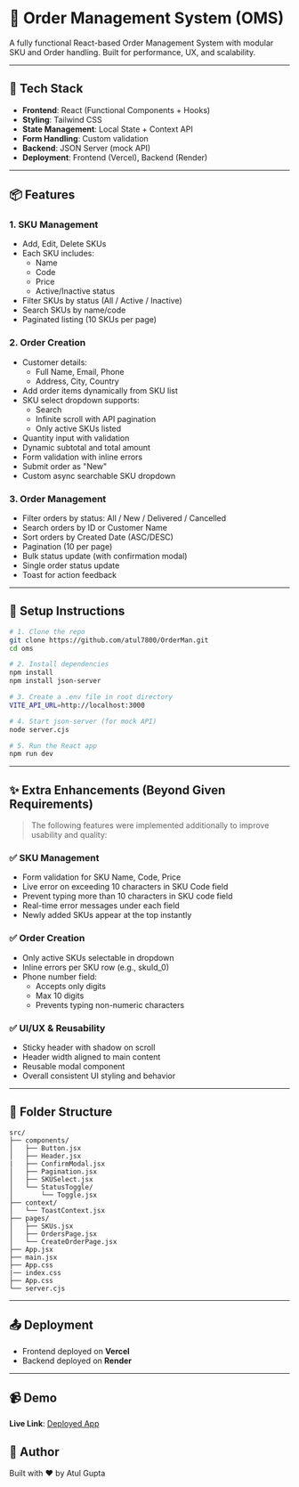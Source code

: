 # 🧾 Order Management System (OMS)

A fully functional React-based Order Management System with modular SKU and Order handling. Built for performance, UX, and scalability.

---

## 🚀 Tech Stack

- **Frontend**: React (Functional Components + Hooks)
- **Styling**: Tailwind CSS
- **State Management**: Local State + Context API
- **Form Handling**: Custom validation
- **Backend**: JSON Server (mock API)
- **Deployment**: Frontend (Vercel), Backend (Render)

---

## 📦 Features

### 1. SKU Management

- Add, Edit, Delete SKUs
- Each SKU includes:
  - Name
  - Code
  - Price
  - Active/Inactive status
- Filter SKUs by status (All / Active / Inactive)
- Search SKUs by name/code
- Paginated listing (10 SKUs per page)

### 2. Order Creation

- Customer details:
  - Full Name, Email, Phone
  - Address, City, Country
- Add order items dynamically from SKU list
- SKU select dropdown supports:
  - Search
  - Infinite scroll with API pagination
  - Only active SKUs listed
- Quantity input with validation
- Dynamic subtotal and total amount
- Form validation with inline errors
- Submit order as "New"
- Custom async searchable SKU dropdown

### 3. Order Management

- Filter orders by status: All / New / Delivered / Cancelled
- Search orders by ID or Customer Name
- Sort orders by Created Date (ASC/DESC)
- Pagination (10 per page)
- Bulk status update (with confirmation modal)
- Single order status update
- Toast for action feedback

---

## 🔧 Setup Instructions

```bash
# 1. Clone the repo
git clone https://github.com/atul7800/OrderMan.git
cd oms

# 2. Install dependencies
npm install
npm install json-server

# 3. Create a .env file in root directory
VITE_API_URL=http://localhost:3000

# 4. Start json-server (for mock API)
node server.cjs

# 5. Run the React app
npm run dev
```

---

## ✨ Extra Enhancements (Beyond Given Requirements)

> The following features were implemented additionally to improve usability and quality:

### ✅ SKU Management

- Form validation for SKU Name, Code, Price
- Live error on exceeding 10 characters in SKU Code field
- Prevent typing more than 10 characters in SKU code field
- Real-time error messages under each field
- Newly added SKUs appear at the top instantly

### ✅ Order Creation

- Only active SKUs selectable in dropdown
- Inline errors per SKU row (e.g., skuId_0)
- Phone number field:
  - Accepts only digits
  - Max 10 digits
  - Prevents typing non-numeric characters

### ✅ UI/UX & Reusability

- Sticky header with shadow on scroll
- Header width aligned to main content
- Reusable modal component
- Overall consistent UI styling and behavior

---

## 📁 Folder Structure

```
src/
├── components/
│   ├── Button.jsx
│   ├── Header.jsx
|   ├── ConfirmModal.jsx
│   ├── Pagination.jsx
│   ├── SKUSelect.jsx
│   └── StatusToggle/
│       └── Toggle.jsx
├── context/
│   └── ToastContext.jsx
├── pages/
│   ├── SKUs.jsx
│   ├── OrdersPage.jsx
│   └── CreateOrderPage.jsx
├── App.jsx
├── main.jsx
├── App.css
|── index.css
├── App.css
└── server.cjs
```

---

## 📤 Deployment

- Frontend deployed on **Vercel**
- Backend deployed on **Render**

---

## 📹 Demo

**Live Link**: [Deployed App](https://order-man-flax.vercel.app/create-order)

## 🙌 Author

Built with ❤️ by Atul Gupta
